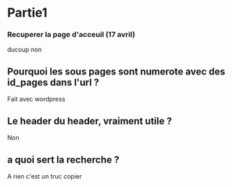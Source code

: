 # Partie1
### Recuperer la page d'acceuil (17 avril)
ducoup non 

## Pourquoi les sous pages sont numerote avec des id_pages dans l'url ?
Fait avec wordpress

## Le header du header, vraiment utile ?
Non

## a quoi sert la recherche ?
A rien c'est un truc copier